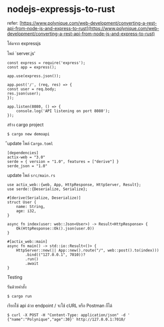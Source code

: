 # nodejs-expressjs-to-rust

refer: 
[https://www.polynique.com/web-development/converting-a-rest-api-from-node-js-and-express-to-rust](https://www.polynique.com/web-development/converting-a-rest-api-from-node-js-and-express-to-rust)

โค้ดจาก expressjs

ไพล์ `server.js'

    const express = require('express');
    const app = express();

    app.use(express.json());

    app.post('/', (req, res) => {
    const user = req.body;
    res.json(user);
    });

    app.listen(8080, () => {
        console.log('API listening on port 8080');
    });

สร้าง cargo project

    $ cargo new demoapi

ีupdate ไพล์ `Cargo.toml`

    [dependencies]
    actix-web = "3.0"
    serde = { version = "1.0", features = ["derive"] }
    serde_json = "1.0"

update ไพล์ `src/main.rs`

    use actix_web::{web, App, HttpResponse, HttpServer, Result};
    use serde::{Deserialize, Serialize};

    #[derive(Serialize, Deserialize)]
    struct User {
        name: String,
        age: i32,
    }

    async fn index(user: web::Json<User>) -> Result<HttpResponse> {
        Ok(HttpResponse::Ok().json(user.0))
    }

    #[actix_web::main]
    async fn main() -> std::io::Result<()> {
        HttpServer::new(|| App::new().route("/", web::post().to(index)))
            .bind(("127.0.0.1", 7010))?
            .run()
            .await
    }

Testing 

รันด้วยคำสั่ง 

    $ cargo run

เรียกใช้ api ด้วย endpoint / จะใช้ cURL หรือ Postman ก็ได้

    $ curl -X POST -H "Content-Type: application/json" -d ' {"name":"Polynique","age":30}' http://127.0.0.1:7010/